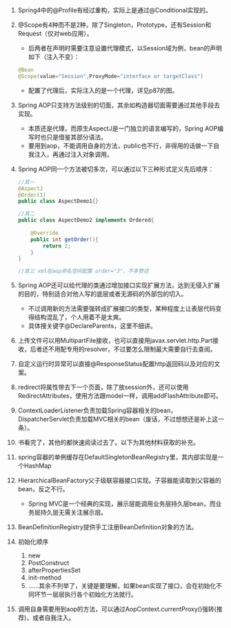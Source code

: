 1. Spring4中的@Profile有经过重构，实际上是通过@Conditional实现的。

2. @Scope有4种而不是2种，除了Singleton，Prototype，还有Session和Request（仅对web应用）。

   - 后两者在声明时需要注意设置代理模式，以Session域为例，bean的声明如下（注入不变）：

   ```java
   @Bean
   @Scope(value="Session",ProxyMode="interface or targetClass")
   
   ```

   - 配置了代理后，实际注入的是一个代理，详见p87的图。

3. Spring AOP只支持方法级别的切面，其余如构造器切面需要通过其他手段去实现。

   - 本质还是代理，而原生AspectJ是一门独立的语言编写的，Spring AOP编写时也只是借鉴其部分语法。
   - 要用到aop，不能调用自身的方法，public也不行，非得用的话做一下自我注入，再通过注入对象调用。

4. Spring AOP同一个方法被切多次，可以通过以下三种形式定义先后顺序：

   ```java
   //其一
   @AspectJ
   @Order(1)
   public class AspectDemo1{}
   
   //其二
   public class AspectDemo2 implements Ordered{
       
       @Override
       public int getOrder(){
           return 2;
       }
   }
   
   //其三 xml在aop命名空间配置 order="3"，不多赘述
   
   ```

5. Spring AOP还可以给代理的类通过增加接口实现扩展方法，达到无侵入扩展的目的，特别适合对他人写的底层或者无源码的外部包的切入。

   - 不过调用新的方法需要强转成扩展接口的类型，某种程度上让表层代码变得结构混乱了，个人用着不是太爽。
   - 具体搜关键字@DeclareParents，这里不细讲。

6. 上传文件可以用MultipartFile接收，也可以直接用javax.servlet.http.Part接收，后者还不用配专用的resolver，不过要怎么限制最大需要自行去查阅。

7. 自定义运行时异常可以直接@ResponseStatus配置http返回码以及对应的文案。

8. redirect将属性带去下一个页面，除了放session外，还可以使用RedirectAttributes，使用方法跟model一样，调用addFlashAttribute即可。

9. ContextLoaderListener负责加载Spring容器相关的bean，DispatcherServlet负责加载MVC相关的bean（废话，不过想想还是补上这一条）。

10. 书看完了，其他的都快速阅读过去了。以下为其他材料获取的补充。

11. spring容器的单例缓存在DefaultSingletonBeanRegistry里，其内部实现是一个HashMap

12. HierarchicalBeanFactory父子级联容器接口实现。子容器能读取到父容器的bean，反之不行。

    - Spring MVC是一个经典的实现，展示层能调用业务层持久层bean，而业务层持久层无需关注展示层。

13. BeanDefinitionRegistry提供手工注册BeanDefinition对象的方法。

14. 初始化顺序

    1. new
    2. PostConstruct
    3. afterPropertiesSet
    4. init-method
    5. ……其余不列举了，关键是要理解，如果bean实现了接口，会在初始化不同环节一层层执行各个初始化方法就行。

15. 调用自身需要用到aop的方法，可以通过AopContext.currentProxy()强转(推荐)，或者自我注入。

